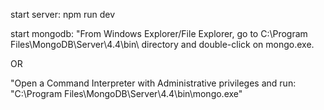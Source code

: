 start server: npm run dev

start mongodb: 
   "From Windows Explorer/File Explorer, go to C:\Program Files\MongoDB\Server\4.4\bin\ directory and double-click on mongo.exe.
   
   OR 
   
   "Open a Command Interpreter with Administrative privileges and run: "C:\Program Files\MongoDB\Server\4.4\bin\mongo.exe"